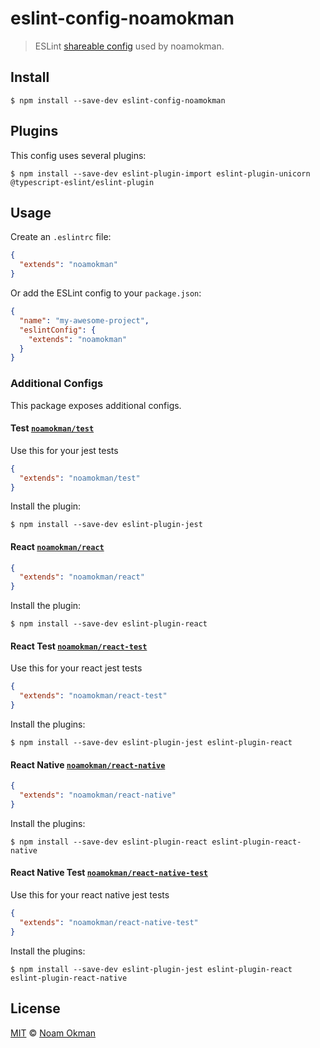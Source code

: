 # eslint-config-noamokman

> ESLint [shareable config](http://eslint.org/docs/developer-guide/shareable-configs.html) used by noamokman.

## Install

```
$ npm install --save-dev eslint-config-noamokman
```

## Plugins

This config uses several plugins:

```
$ npm install --save-dev eslint-plugin-import eslint-plugin-unicorn @typescript-eslint/eslint-plugin
```

## Usage

Create an `.eslintrc` file:

```json
{
  "extends": "noamokman"
}
```

Or add the ESLint config to your `package.json`:

```json
{
  "name": "my-awesome-project",
  "eslintConfig": {
    "extends": "noamokman"
  }
}
```

### Additional Configs

This package exposes additional configs.

#### Test [`noamokman/test`](test.json)

Use this for your jest tests

```json
{
  "extends": "noamokman/test"
}
```

Install the plugin:

```
$ npm install --save-dev eslint-plugin-jest
```

#### React [`noamokman/react`](react.json)

```json
{
  "extends": "noamokman/react"
}
```

Install the plugin:

```
$ npm install --save-dev eslint-plugin-react
```

#### React Test [`noamokman/react-test`](react-test.json)

Use this for your react jest tests

```json
{
  "extends": "noamokman/react-test"
}
```

Install the plugins:

```
$ npm install --save-dev eslint-plugin-jest eslint-plugin-react
```

#### React Native [`noamokman/react-native`](react-native.json)

```json
{
  "extends": "noamokman/react-native"
}
```

Install the plugins:

```
$ npm install --save-dev eslint-plugin-react eslint-plugin-react-native
```

#### React Native Test [`noamokman/react-native-test`](react-native-test.json)

Use this for your react native jest tests

```json
{
  "extends": "noamokman/react-native-test"
}
```

Install the plugins:

```
$ npm install --save-dev eslint-plugin-jest eslint-plugin-react eslint-plugin-react-native
```

## License

[MIT](LICENSE) © [Noam Okman](https://github.com/noamokman)
